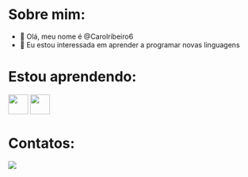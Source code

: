 # Sobre mim:

- 👋 Olá, meu nome é @Carolribeiro6
- 👀 Eu estou interessada em aprender a programar novas linguagens
 
# Estou aprendendo:
<img src="https://cdn.jsdelivr.net/gh/devicons/devicon/icons/java/java-original.svg" width="40" height="40"/> <img src="https://cdn.jsdelivr.net/gh/devicons/devicon/icons/linux/linux-original.svg" width="40" height="40"/>

# Contatos:
<a href = "mailto:carolcarolribeiro6@gmail.com"><img src="https://img.shields.io/badge/Gmail-D14836?style=for-the-badge&logo=gmail&logoColor=white" target="_blank"></a> 
